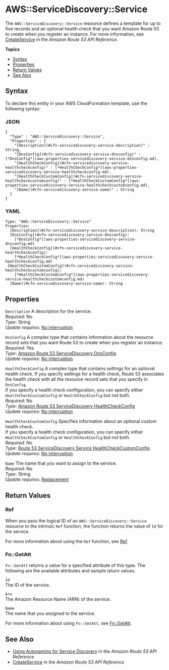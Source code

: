 # AWS::ServiceDiscovery::Service<a name="aws-resource-servicediscovery-service"></a>

The `AWS::ServiceDiscovery::Service` resource defines a template for up to five records and an optional health check that you want Amazon Route 53 to create when you register an instance\. For more information, see [CreateService](https://docs.aws.amazon.com/Route53/latest/APIReference/API_autonaming_CreateService.html) in the *Amazon Route 53 API Reference*\.

**Topics**
+ [Syntax](#aws-resource-servicediscovery-service-syntax)
+ [Properties](#aws-resource-servicediscovery-service-properties)
+ [Return Values](#aws-resource-servicediscovery-service-returnvalues)
+ [See Also](#aws-resource-servicediscovery-service-seealso)

## Syntax<a name="aws-resource-servicediscovery-service-syntax"></a>

To declare this entity in your AWS CloudFormation template, use the following syntax:

### JSON<a name="aws-resource-servicediscovery-service-syntax.json"></a>

```
{
  "Type" : "AWS::ServiceDiscovery::Service",
  "Properties" : {
    "[Description](#cfn-servicediscovery-service-description)" : String,
    "[DnsConfig](#cfn-servicediscovery-service-dnsconfig)" : [*DnsConfig*](aws-properties-servicediscovery-service-dnsconfig.md),
    "[HealthCheckConfig](#cfn-servicediscovery-service-healthcheckconfig)" : [*HealthCheckConfig*](aws-properties-servicediscovery-service-healthcheckconfig.md),
    "[HealthCheckCustomConfig](#cfn-servicediscovery-service-healthcheckcustomconfig)" : [*HealthCheckCustomConfig*](aws-properties-servicediscovery-service-healthcheckcustomconfig.md),
    "[Name](#cfn-servicediscovery-service-name)" : String
  }
}
```

### YAML<a name="aws-resource-servicediscovery-service-syntax.yaml"></a>

```
Type: "AWS::ServiceDiscovery::Service"
Properties:
  [Description](#cfn-servicediscovery-service-description): String
  [DnsConfig](#cfn-servicediscovery-service-dnsconfig): 
    [*DnsConfig*](aws-properties-servicediscovery-service-dnsconfig.md)
  [HealthCheckConfig](#cfn-servicediscovery-service-healthcheckconfig): 
    [*HealthCheckConfig*](aws-properties-servicediscovery-service-healthcheckconfig.md)
 [HealthCheckCustomConfig](#cfn-servicediscovery-service-healthcheckcustomconfig): 
    [*HealthCheckCustomConfig*](aws-properties-servicediscovery-service-healthcheckcustomconfig.md)
  [Name](#cfn-servicediscovery-service-name): String
```

## Properties<a name="aws-resource-servicediscovery-service-properties"></a>

`Description`  <a name="cfn-servicediscovery-service-description"></a>
A description for the service\.  
*Required*: No  
*Type*: String  
*Update requires*: [No interruption](using-cfn-updating-stacks-update-behaviors.md#update-no-interrupt)

`DnsConfig`  <a name="cfn-servicediscovery-service-dnsconfig"></a>
A complex type that contains information about the resource record sets that you want Route 53 to create when you register an instance\.  
*Required*: Yes  
*Type*: [Amazon Route 53 ServiceDiscovery DnsConfig](aws-properties-servicediscovery-service-dnsconfig.md)  
*Update requires*: [No interruption](using-cfn-updating-stacks-update-behaviors.md#update-no-interrupt)

`HealthCheckConfig`  <a name="cfn-servicediscovery-service-healthcheckconfig"></a>
A complex type that contains settings for an optional health check\. If you specify settings for a health check, Route 53 associates the health check with all the resource record sets that you specify in `DnsConfig`\.  
If you specify a health check configuration, you can specify either `HealthCheckCustomConfig` or `HealthCheckConfig` but not both\.  
*Required*: No  
*Type*: [Amazon Route 53 ServiceDiscovery HealthCheckConfig](aws-properties-servicediscovery-service-healthcheckconfig.md)  
*Update requires*: [No interruption](using-cfn-updating-stacks-update-behaviors.md#update-no-interrupt)

`HealthCheckCustomConfig`  <a name="cfn-servicediscovery-service-healthcheckcustomconfig"></a>
Specifies information about an optional custom health check\.  
If you specify a health check configuration, you can specify either `HealthCheckCustomConfig` or `HealthCheckConfig` but not both\.  
*Required*: No  
*Type*: [Route 53 ServiceDiscovery Service HealthCheckCustomConfig](aws-properties-servicediscovery-service-healthcheckcustomconfig.md)  
*Update requires*: [No interruption](using-cfn-updating-stacks-update-behaviors.md#update-no-interrupt)

`Name`  <a name="cfn-servicediscovery-service-name"></a>
The name that you want to assign to the service\.  
*Required*: No  
*Type*: String  
*Update requires*: [Replacement](using-cfn-updating-stacks-update-behaviors.md#update-replacement)

## Return Values<a name="aws-resource-servicediscovery-service-returnvalues"></a>

### Ref<a name="aws-resource-servicediscovery-service-ref"></a>

When you pass the logical ID of an `AWS::ServiceDiscovery::Service` resource to the intrinsic `Ref` function, the function returns the value of `Id` for the service\.

For more information about using the `Ref` function, see [Ref](intrinsic-function-reference-ref.md)\.

### Fn::GetAtt<a name="aws-resource-servicediscovery-service-getatt"></a>

 `Fn::GetAtt` returns a value for a specified attribute of this type\. The following are the available attributes and sample return values\.

`Id`  
The ID of the service\.

`Arn`  
The Amazon Resource Name \(ARN\) of the service\.

`Name`  
The name that you assigned to the service\.

For more information about using `Fn::GetAtt`, see [Fn::GetAtt](intrinsic-function-reference-getatt.md)\.

## See Also<a name="aws-resource-servicediscovery-service-seealso"></a>
+ [Using Autonaming for Service Discovery](https://docs.aws.amazon.com/Route53/latest/APIReference/overview-service-discovery.html) in the *Amazon Route 53 API Reference*
+ [CreateService](https://docs.aws.amazon.com/Route53/latest/APIReference/API_autonaming_CreateService.html) in the *Amazon Route 53 API Reference*